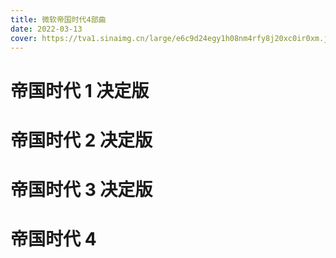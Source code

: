 ```yaml
---
title: 微软帝国时代4部曲
date: 2022-03-13
cover: https://tva1.sinaimg.cn/large/e6c9d24egy1h08nm4rfy8j20xc0ir0xm.jpg
---
```


# 帝国时代 1 决定版

# 帝国时代 2 决定版

# 帝国时代 3 决定版

# 帝国时代 4
